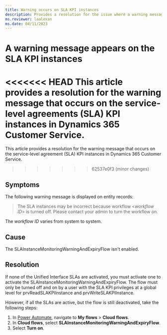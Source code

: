 ```yaml
---
title: Warning occurs on SLA KPI instances
description: Provides a resolution for the issue where a warning message occurs on the SLA KPI instances in Dynamics 365 Customer Service.
ms.reviewer: laalexan
ms.date: 04/11/2023
---
```

# A warning message appears on the SLA KPI instances

<<<<<<< HEAD
This article provides a resolution for the warning message that occurs on the service-level agreements (SLA) KPI instances in Dynamics 365 Customer Service.
=======
This article provides a resolution for the warning message that occurs on the service-level agreement (SLA) KPI instances in Dynamics 365 Customer Service.
>>>>>>> 62537e0f3 (minor changes)

## Symptoms

The following warning message is displayed on entity records:

> The SLA instances may be incorrect because workflow <*workflow ID*> is turned off. Please contact your admin to turn the workflow on.

The *workflow ID* varies from system to system.

## Cause

The SLAInstanceMonitoringWarningAndExpiryFlow isn't enabled.

## Resolution

If none of the Unified Interface SLAs are activated, you must activate one to activate the SLAInstanceMonitoringWarningAndExpiryFlow. The flow must only be turned off and on by a user with the SLA KPI privileges at a global level for prvReadSLAKPIInstance and prvWriteSLAKPIInstance.

However, if all the SLAs are active, but the flow is still deactivated, take the following steps:

1. In [Power Automate](https://powerautomate.microsoft.com), navigate to **My flows** > **Cloud flows**.
2. In **Cloud flows**, select **SLAInstanceMonitoringWarningAndExpiryFlow**.
3. Select **Turn on**.

